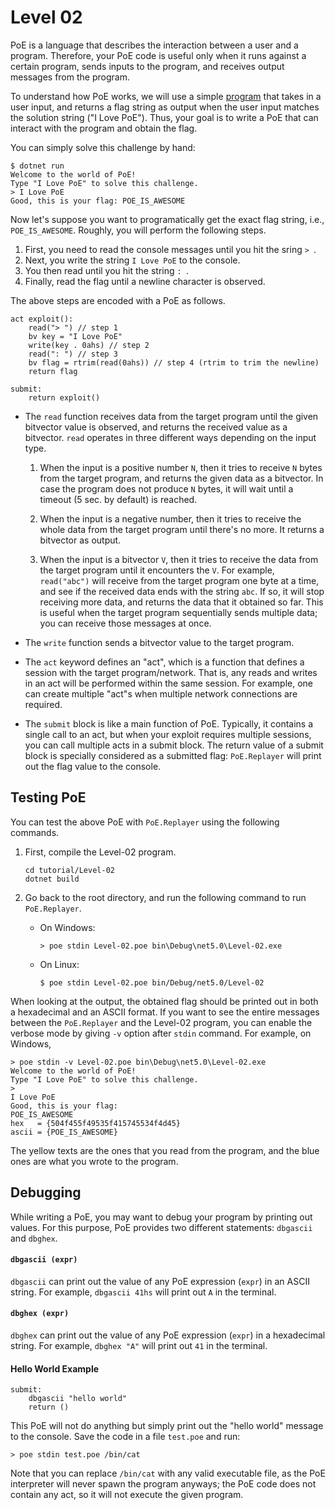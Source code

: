 Level 02
===

PoE is a language that describes the interaction between a user and a
program. Therefore, your PoE code is useful only when it runs against a certain
program, sends inputs to the program, and receives output messages from the
program.

To understand how PoE works, we will use a simple [program](Program.fs) that
takes in a user input, and returns a flag string as output when the user input
matches the solution string ("I Love PoE"). Thus, your goal is to write a PoE
that can interact with the program and obtain the flag.

You can simply solve this challenge by hand:
```
$ dotnet run
Welcome to the world of PoE!
Type "I Love PoE" to solve this challenge.
> I Love PoE
Good, this is your flag: POE_IS_AWESOME
```

Now let's suppose you want to programatically get the exact flag string, i.e.,
`POE_IS_AWESOME`. Roughly, you will perform the following steps.

1. First, you need to read the console messages until you hit the sring `> `.
2. Next, you write the string `I Love PoE` to the console.
3. You then read until you hit the string `: `.
4. Finally, read the flag until a newline character is observed.

The above steps are encoded with a PoE as follows.
```
act exploit():
    read("> ") // step 1
    bv key = "I Love PoE"
    write(key . 0ahs) // step 2
    read(": ") // step 3
    bv flag = rtrim(read(0ahs)) // step 4 (rtrim to trim the newline)
    return flag

submit:
    return exploit()
```

- The `read` function receives data from the target program until the given
  bitvector value is observed, and returns the received value as a
  bitvector. `read` operates in three different ways depending on the input
  type.

  1. When the input is a positive number `N`, then it tries to receive `N`
     bytes from the target program, and returns the given data as a
     bitvector. In case the program does not produce `N` bytes, it will wait
     until a timeout (5 sec. by default) is reached.

  1. When the input is a negative number, then it tries to receive the whole
     data from the target program until there's no more. It returns a
     bitvector as output.

  1. When the input is a bitvector `V`, then it tries to receive the data
     from the target program until it encounters the `V`. For example,
     `read("abc")` will receive from the target program one byte at a time,
     and see if the received data ends with the string `abc`. If so, it will
     stop receiving more data, and returns the data that it obtained so
     far. This is useful when the target program sequentially sends multiple
     data; you can receive those messages at once.

- The `write` function sends a bitvector value to the target program.

- The `act` keyword defines an "act", which is a function that defines a session
  with the target program/network. That is, any reads and writes in an act will
  be performed within the same session. For example, one can create multiple
  "act"s when multiple network connections are required.

- The `submit` block is like a main function of PoE. Typically, it contains a
  single call to an act, but when your exploit requires multiple sessions, you
  can call multiple acts in a submit block. The return value of a submit block
  is specially considered as a submitted flag: `PoE.Replayer` will print out the
  flag value to the console.

## Testing PoE

You can test the above PoE with `PoE.Replayer` using the following commands.

1. First, compile the Level-02 program.
   ```
   cd tutorial/Level-02
   dotnet build
   ```

2. Go back to the root directory, and run the following command to run
   `PoE.Replayer`.

   - On Windows:
     ```
     > poe stdin Level-02.poe bin\Debug\net5.0\Level-02.exe
     ```

   - On Linux:
     ```
     $ poe stdin Level-02.poe bin/Debug/net5.0/Level-02
     ```

When looking at the output, the obtained flag should be printed out in both a
hexadecimal and an ASCII format. If you want to see the entire messages between
the `PoE.Replayer` and the Level-02 program, you can enable the verbose mode by
giving `-v` option after `stdin` command. For example, on Windows,

```
> poe stdin -v Level-02.poe bin\Debug\net5.0\Level-02.exe
Welcome to the world of PoE!
Type "I Love PoE" to solve this challenge.
>
I Love PoE
Good, this is your flag:
POE_IS_AWESOME
hex   = {504f455f49535f415745534f4d45}
ascii = {POE_IS_AWESOME}
```

The yellow texts are the ones that you read from the program, and the blue ones
are what you wrote to the program.

## Debugging

While writing a PoE, you may want to debug your program by printing out
values. For this purpose, PoE provides two different statements: `dbgascii` and
`dbghex`.

#### `dbgascii (expr)`

`dbgascii` can print out the value of any PoE expression (`expr`) in an ASCII
string. For example, `dbgascii 41hs` will print out `A` in the terminal.

#### `dbghex (expr)`

`dbghex` can print out the value of any PoE expression (`expr`) in a hexadecimal
string. For example, `dbghex "A"` will print out `41` in the terminal.

#### Hello World Example

```
submit:
    dbgascii "hello world"
    return ()
```

This PoE will not do anything but simply print out the "hello world" message to
the console. Save the code in a file `test.poe` and run:

```
> poe stdin test.poe /bin/cat
```

Note that you can replace `/bin/cat` with any valid executable file, as the PoE
interpreter will never spawn the program anyways; the PoE code does not contain
any act, so it will not execute the given program.
